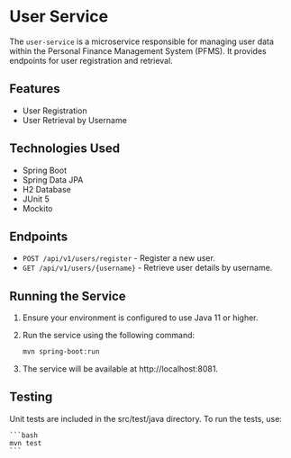 # User Service

The `user-service` is a microservice responsible for managing user data within the Personal Finance Management System (PFMS). It provides endpoints for user registration and retrieval.

## Features

- User Registration
- User Retrieval by Username

## Technologies Used

- Spring Boot
- Spring Data JPA
- H2 Database
- JUnit 5
- Mockito

## Endpoints

- `POST /api/v1/users/register` - Register a new user.
- `GET /api/v1/users/{username}` - Retrieve user details by username.

## Running the Service

1. Ensure your environment is configured to use Java 11 or higher.
2. Run the service using the following command:

    ```bash
    mvn spring-boot:run
    ```

3.	The service will be available at http://localhost:8081.

## Testing

Unit tests are included in the src/test/java directory. To run the tests, use:

    ```bash
    mvn test
    ```
